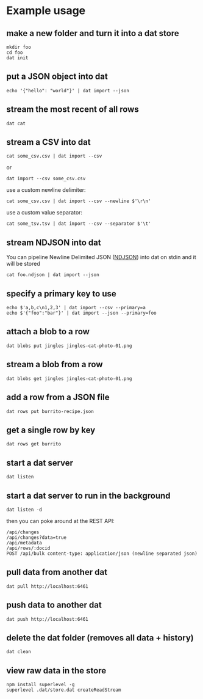 # Example usage

## make a new folder and turn it into a dat store

```
mkdir foo
cd foo
dat init
```

## put a JSON object into dat

```
echo '{"hello": "world"}' | dat import --json
```

## stream the most recent of all rows

```
dat cat
```

## stream a CSV into dat

```
cat some_csv.csv | dat import --csv
```

or

```
dat import --csv some_csv.csv
```

use a custom newline delimiter:

```
cat some_csv.csv | dat import --csv --newline $'\r\n'
```

use a custom value separator:

```
cat some_tsv.tsv | dat import --csv --separator $'\t'
```

## stream NDJSON into dat

You can pipeline Newline Delimited JSON ([NDJSON](http://ndjson.org/)) into dat on stdin and it will be stored

```
cat foo.ndjson | dat import --json
```

## specify a primary key to use

```
echo $'a,b,c\n1,2,3' | dat import --csv --primary=a
echo $'{"foo":"bar"}' | dat import --json --primary=foo
```

## attach a blob to a row

```
dat blobs put jingles jingles-cat-photo-01.png
```

## stream a blob from a row

```
dat blobs get jingles jingles-cat-photo-01.png
```

## add a row from a JSON file

```
dat rows put burrito-recipe.json
```

## get a single row by key

```
dat rows get burrito
```

## start a dat server

```
dat listen
```

## start a dat server to run in the background

```
dat listen -d
```

then you can poke around at the REST API:

```
/api/changes
/api/changes?data=true
/api/metadata
/api/rows/:docid
POST /api/bulk content-type: application/json (newline separated json)
```

## pull data from another dat

```
dat pull http://localhost:6461
```

## push data to another dat

```
dat push http://localhost:6461
```

## delete the dat folder (removes all data + history)

```
dat clean
```

## view raw data in the store

```
npm install superlevel -g
superlevel .dat/store.dat createReadStream
```
